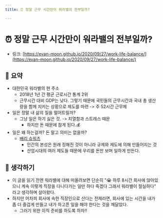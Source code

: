 ```yaml
---
title: ⏰ 정말 근무 시간만이 워라밸의 전부일까?

---
```

# ⏰ 정말 근무 시간만이 워라밸의 전부일까?

- 링크: [https://evan-moon.github.io/2020/09/27/work-life-balance/](https://evan-moon.github.io/2020/09/27/work-life-balance/)

## 📝 요약 
- 대한민국 워라밸의 현 주소
  - 2018년 1년 간 평균 근로시간 통계 2위 
  - 근무시간 대비 GDP는 낮다. 그렇기 때문에 국민들의 근무시간과 국내 총 생산량을 함께 지키는 상황으로 제도를 마련 -> 주 52시간 근무제 
- 일은 정말 내 삶의 질을 떨어트릴까? 
  - 그냥 일은 하기 싫은 것. -> 치열함과 스트레스 때문 
    - 하지만 돈 때문에 참게 된다.💰
- 일은 왜 하는걸까? 돈 말고 의미는 없을까? 
  - [배리 슈워츠](http://www.kyobobook.co.kr/product/detailViewKor.laf?ejkGb=KOR&mallGb=KOR&barcode=9788954650434&orderClick=LAG&Kc=)
    - 인간의 본성은 원래 정해진 것이 아니라 규제와 제도에 의해 만들어지는 것 
    - 산업시대의 여러 제도들 때문에 우리를 돈만 보며 일하게 만든다.  

## 🤔 생각하기 
- 이 글을 읽기 전엔 워라밸에 대해 떠올려보면 단순히 "😭 하루 8시간 회사에 앉아있으니 계속 이렇게 직장을 다니다가는 일만 하다 죽겠다 그래서 워라밸이 절실하다" 라고 생각하며 살아왔다.  
- 하지만 어차피 회사에 속한 직장인으로 산다는 전제라면, 회사에 있는 시간을 내가 좀 더 즐겁게 만들고 내가 하고픈 일을 해야 한다는 것을 깨달았다.  
  - 그러기 위한 이직 준비를 하도록 하자!! 